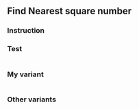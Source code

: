 ## Find Nearest square number

### Instruction

### Test
```python

```

### My variant
```python

```

### Other variants
```python

```

